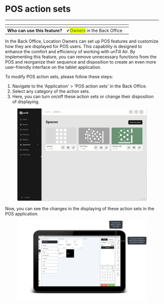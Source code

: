 # POS action sets

***

<table data-card-size="large" data-view="cards" data-full-width="false"><thead><tr><th></th><th></th><th></th></tr></thead><tbody><tr><td><strong>Who can use this feature?</strong></td><td><span data-gb-custom-inline data-tag="emoji" data-code="2714">✔</span><mark style="color:green;">Owners</mark> in the Back Office</td><td></td></tr></tbody></table>

In the Back Office, Location Owners can set up POS features and customize how they are displayed for POS users. This capability is designed to enhance the comfort and efficiency of working with unTill Air. By implementing this feature, you can remove unnecessary functions from the POS and reorganize their sequence and disposition to create an even more user-friendly interface on the tablet application.

To modify POS action sets, please follow these steps:

1. Navigate to the 'Application' > 'POS action sets' in the Back Office.
2. Select any category of the action sets.
3. Here, you can turn on/off these action sets or change their disposition of displaying.

<figure><img src="../../.gitbook/assets/actio-sets.gif" alt=""><figcaption></figcaption></figure>

Now, you can see the changes in the displaying of these action sets in the POS application.

<figure><img src="../../.gitbook/assets/features-pos.jpg" alt=""><figcaption></figcaption></figure>
